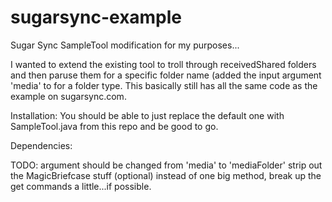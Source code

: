sugarsync-example
====================

Sugar Sync SampleTool modification for my purposes...

I wanted to extend the existing tool to troll through receivedShared folders and then paruse them for a specific folder name (added the input argument 'media' to for a folder type.  This basically still has all the same code as the example on sugarsync.com.

Installation: 
You should be able to just replace the default one with SampleTool.java from this repo and be good to go.  

Dependencies:

TODO: 
argument should be changed from 'media' to 'mediaFolder'
strip out the MagicBriefcase stuff (optional)
instead of one big method, break up the get commands a little...if possible.
